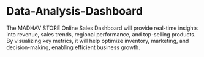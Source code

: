 # Data-Analysis-Dashboard
The MADHAV STORE Online Sales Dashboard will provide real-time insights into revenue, sales trends, regional performance, and top-selling products. By visualizing key metrics, it will help optimize inventory, marketing, and decision-making, enabling efficient business growth.
